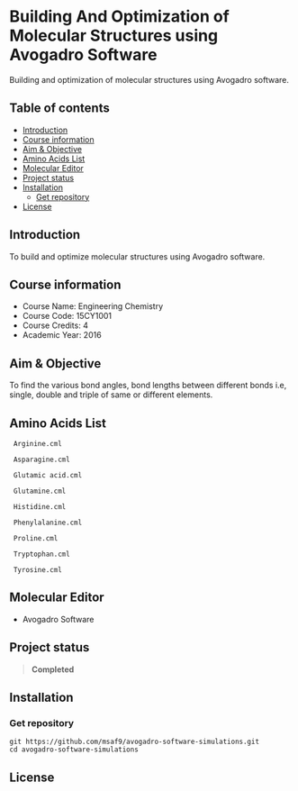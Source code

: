 <h1> Building And Optimization of Molecular Structures using Avogadro Software </h1>

Building and optimization of molecular structures using Avogadro software.

<h2>Table of contents</h2>

- [Introduction](#introduction)
- [Course information](#course-information)
- [Aim \& Objective](#aim--objective)
- [Amino Acids List](#amino-acids-list)
- [Molecular Editor](#molecular-editor)
- [Project status](#project-status)
- [Installation](#installation)
  - [Get repository](#get-repository)
- [License](#license)

## Introduction

To build and optimize molecular structures using Avogadro software.

## Course information

- Course Name: Engineering Chemistry
- Course Code: 15CY1001
- Course Credits: 4
- Academic Year: 2016

## Aim & Objective

To find the various bond angles, bond lengths between different bonds i.e, single, double and triple of same or different elements.

## Amino Acids List

```
 Arginine.cml

 Asparagine.cml

 Glutamic acid.cml

 Glutamine.cml

 Histidine.cml

 Phenylalanine.cml

 Proline.cml

 Tryptophan.cml

 Tyrosine.cml
```

## Molecular Editor

- Avogadro Software

## Project status

> **Completed**

## Installation

### Get repository

```git
git https://github.com/msaf9/avogadro-software-simulations.git
cd avogadro-software-simulations
```

## License
